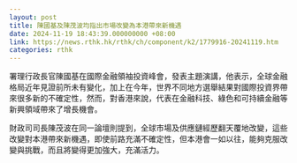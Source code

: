 ```yaml
---
layout: post
title: 陳國基及陳茂波均指出市場改變為本港帶來新機遇
date: 2024-11-19 18:43:39.000000000 +08:00
link: https://news.rthk.hk/rthk/ch/component/k2/1779916-20241119.htm
categories: rthk
---
```


署理行政長官陳國基在國際金融領袖投資峰會，發表主題演講，他表示，全球金融格局近年見證前所未有變化，加上在今年，世界不同地方選舉結果對國際投資界帶來很多新的不確定性，然而，對香港來說，代表在金融科技、綠色和可持續金融等新興領域帶來了增長機會。

財政司司長陳茂波在同一論壇則提到，全球市場及供應鏈經歷翻天覆地改變，這些改變對本港帶來新機遇，即使前路充滿不確定性，但本港會一如以往，能夠克服改變與挑戰，而且將變得更加強大，充滿活力。
